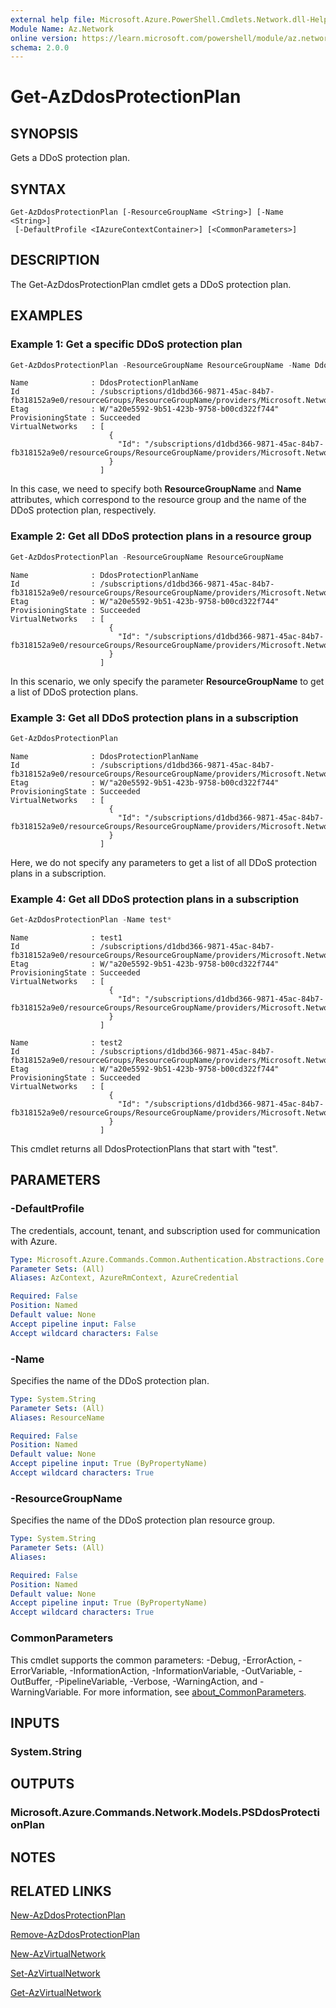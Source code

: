 ```yaml
---
external help file: Microsoft.Azure.PowerShell.Cmdlets.Network.dll-Help.xml
Module Name: Az.Network
online version: https://learn.microsoft.com/powershell/module/az.network/get-azddosprotectionplan
schema: 2.0.0
---
```


# Get-AzDdosProtectionPlan

## SYNOPSIS
Gets a DDoS protection plan.

## SYNTAX

```
Get-AzDdosProtectionPlan [-ResourceGroupName <String>] [-Name <String>]
 [-DefaultProfile <IAzureContextContainer>] [<CommonParameters>]
```

## DESCRIPTION
The Get-AzDdosProtectionPlan cmdlet gets a DDoS protection plan.

## EXAMPLES

### Example 1: Get a specific DDoS protection plan
```powershell
Get-AzDdosProtectionPlan -ResourceGroupName ResourceGroupName -Name DdosProtectionPlanName
```

```output
Name              : DdosProtectionPlanName
Id                : /subscriptions/d1dbd366-9871-45ac-84b7-fb318152a9e0/resourceGroups/ResourceGroupName/providers/Microsoft.Network/ddosProtectionPlans/DdosProtectionPlanName
Etag              : W/"a20e5592-9b51-423b-9758-b00cd322f744"
ProvisioningState : Succeeded
VirtualNetworks   : [
                      {
                        "Id": "/subscriptions/d1dbd366-9871-45ac-84b7-fb318152a9e0/resourceGroups/ResourceGroupName/providers/Microsoft.Network/virtualNetworks/VnetName"
                      }
                    ]
```

In this case, we need to specify both **ResourceGroupName** and **Name** attributes, which correspond to the resource group and the name of the DDoS protection plan, respectively.

### Example 2: Get all DDoS protection plans in a resource group
```powershell
Get-AzDdosProtectionPlan -ResourceGroupName ResourceGroupName
```

```output
Name              : DdosProtectionPlanName
Id                : /subscriptions/d1dbd366-9871-45ac-84b7-fb318152a9e0/resourceGroups/ResourceGroupName/providers/Microsoft.Network/ddosProtectionPlans/DdosProtectionPlanName
Etag              : W/"a20e5592-9b51-423b-9758-b00cd322f744"
ProvisioningState : Succeeded
VirtualNetworks   : [
                      {
                        "Id": "/subscriptions/d1dbd366-9871-45ac-84b7-fb318152a9e0/resourceGroups/ResourceGroupName/providers/Microsoft.Network/virtualNetworks/VnetName"
                      }
                    ]
```

In this scenario, we only specify the parameter **ResourceGroupName** to get a list of DDoS protection plans.

### Example 3: Get all DDoS protection plans in a subscription
```powershell
Get-AzDdosProtectionPlan
```

```output
Name              : DdosProtectionPlanName
Id                : /subscriptions/d1dbd366-9871-45ac-84b7-fb318152a9e0/resourceGroups/ResourceGroupName/providers/Microsoft.Network/ddosProtectionPlans/DdosProtectionPlanName
Etag              : W/"a20e5592-9b51-423b-9758-b00cd322f744"
ProvisioningState : Succeeded
VirtualNetworks   : [
                      {
                        "Id": "/subscriptions/d1dbd366-9871-45ac-84b7-fb318152a9e0/resourceGroups/ResourceGroupName/providers/Microsoft.Network/virtualNetworks/VnetName"
                      }
                    ]
```

Here, we do not specify any parameters to get a list of all DDoS protection plans in a subscription.

### Example 4: Get all DDoS protection plans in a subscription
```powershell
Get-AzDdosProtectionPlan -Name test*
```

```output
Name              : test1
Id                : /subscriptions/d1dbd366-9871-45ac-84b7-fb318152a9e0/resourceGroups/ResourceGroupName/providers/Microsoft.Network/ddosProtectionPlans/test1
Etag              : W/"a20e5592-9b51-423b-9758-b00cd322f744"
ProvisioningState : Succeeded
VirtualNetworks   : [
                      {
                        "Id": "/subscriptions/d1dbd366-9871-45ac-84b7-fb318152a9e0/resourceGroups/ResourceGroupName/providers/Microsoft.Network/virtualNetworks/VnetName"
                      }
                    ]

Name              : test2
Id                : /subscriptions/d1dbd366-9871-45ac-84b7-fb318152a9e0/resourceGroups/ResourceGroupName/providers/Microsoft.Network/ddosProtectionPlans/test2
Etag              : W/"a20e5592-9b51-423b-9758-b00cd322f744"
ProvisioningState : Succeeded
VirtualNetworks   : [
                      {
                        "Id": "/subscriptions/d1dbd366-9871-45ac-84b7-fb318152a9e0/resourceGroups/ResourceGroupName/providers/Microsoft.Network/virtualNetworks/VnetName"
                      }
                    ]
```

This cmdlet returns all DdosProtectionPlans that start with "test".

## PARAMETERS

### -DefaultProfile
The credentials, account, tenant, and subscription used for communication with Azure.

```yaml
Type: Microsoft.Azure.Commands.Common.Authentication.Abstractions.Core.IAzureContextContainer
Parameter Sets: (All)
Aliases: AzContext, AzureRmContext, AzureCredential

Required: False
Position: Named
Default value: None
Accept pipeline input: False
Accept wildcard characters: False
```

### -Name
Specifies the name of the DDoS protection plan.

```yaml
Type: System.String
Parameter Sets: (All)
Aliases: ResourceName

Required: False
Position: Named
Default value: None
Accept pipeline input: True (ByPropertyName)
Accept wildcard characters: True
```

### -ResourceGroupName
Specifies the name of the DDoS protection plan resource group.

```yaml
Type: System.String
Parameter Sets: (All)
Aliases:

Required: False
Position: Named
Default value: None
Accept pipeline input: True (ByPropertyName)
Accept wildcard characters: True
```

### CommonParameters
This cmdlet supports the common parameters: -Debug, -ErrorAction, -ErrorVariable, -InformationAction, -InformationVariable, -OutVariable, -OutBuffer, -PipelineVariable, -Verbose, -WarningAction, and -WarningVariable. For more information, see [about_CommonParameters](http://go.microsoft.com/fwlink/?LinkID=113216).

## INPUTS

### System.String

## OUTPUTS

### Microsoft.Azure.Commands.Network.Models.PSDdosProtectionPlan

## NOTES

## RELATED LINKS

[New-AzDdosProtectionPlan](./New-AzDdosProtectionPlan.md)

[Remove-AzDdosProtectionPlan](./Remove-AzDdosProtectionPlan.md)

[New-AzVirtualNetwork](./New-AzVirtualNetwork.md)

[Set-AzVirtualNetwork](./Set-AzVirtualNetwork.md)

[Get-AzVirtualNetwork](./Get-AzVirtualNetwork.md)
